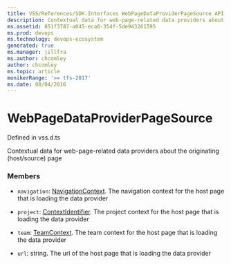 ```yaml
---
title: VSS/References/SDK.Interfaces WebPageDataProviderPageSource API | Extensions for Azure DevOps Services
description: Contextual data for web-page-related data providers about the originating (host/source) page
ms.assetid: 851f3787-a045-eca0-354f-5de943261595
ms.prod: devops
ms.technology: devops-ecosystem
generated: true
ms.manager: jillfra
ms.author: chcomley
author: chcomley
ms.topic: article
monikerRange: '>= tfs-2017'
ms.date: 08/04/2016
---
```


# WebPageDataProviderPageSource

Defined in vss.d.ts


Contextual data for web-page-related data providers about the originating (host/source) page 

### Members

* `navigation`: [NavigationContext](../../../VSS/References/SDK_Interfaces/NavigationContext.md). The navigation context for the host page that is loading the data provider

* `project`: [ContextIdentifier](../../../VSS/References/SDK_Interfaces/ContextIdentifier.md). The project context for the host page that is loading the data provider

* `team`: [TeamContext](../../../VSS/References/SDK_Interfaces/TeamContext.md). The team context for the host page that is loading the data provider

* `url`: string. The url of the host page that is loading the data provider

